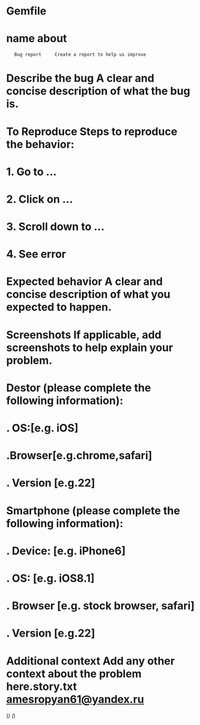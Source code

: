 #              Gemfile

#         name               about
       Bug report     Create a report to help us improve
# Describe the bug A clear and concise description of what the bug is.

# To Reproduce Steps to reproduce the behavior:

#     1. Go to ...
#     2. Click on ...
#     3. Scroll down to ...
#     4. See error

# Expected behavior A clear and concise description of what you expected to happen.

# Screenshots If applicable, add screenshots to help explain your problem.

# Destor (please complete the following information):

#   . OS:[e.g. iOS]
#    .Browser[e.g.chrome,safari]
#    . Version [e.g.22]

# Smartphone (please complete the following information):

#    . Device: [e.g. iPhone6]
#    . OS: [e.g. iOS8.1]
#    . Browser [e.g. stock browser, safari]
#    . Version [e.g.22]
# Additional context Add any other context about the problem here.story.txt amesropyan61@yandex.ru
(*)
(*)


